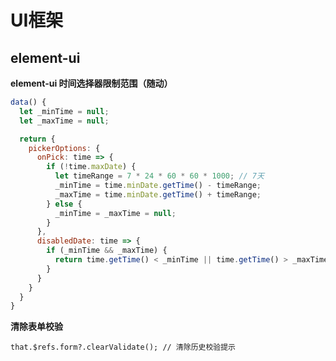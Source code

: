 # UI框架

## element-ui

**element-ui 时间选择器限制范围（随动）**

```JavaScript
data() {
  let _minTime = null;
  let _maxTime = null;

  return {
    pickerOptions: {
      onPick: time => {
        if (!time.maxDate) {
          let timeRange = 7 * 24 * 60 * 60 * 1000; // 7天
          _minTime = time.minDate.getTime() - timeRange;
          _maxTime = time.minDate.getTime() + timeRange;
        } else {
          _minTime = _maxTime = null;
        }
      },
      disabledDate: time => {
        if (_minTime && _maxTime) {
          return time.getTime() < _minTime || time.getTime() > _maxTime;
        }
      }
    }
  }
}
```

**清除表单校验**

 `that.$refs.form?.clearValidate(); // 清除历史校验提示`
